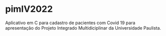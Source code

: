 # pimIV2022
Aplicativo em C para cadastro de pacientes com Covid 19 para apresentação do Projeto Integrado Multidiciplinar da Universidade Paulista.
